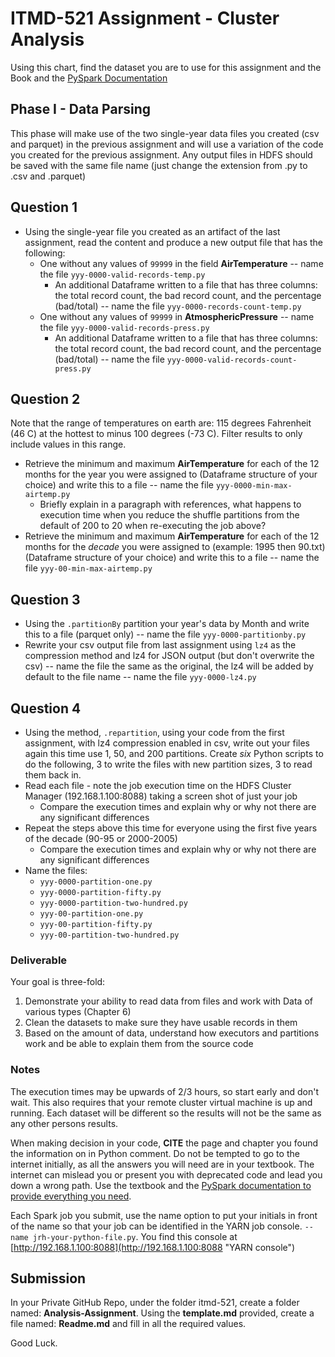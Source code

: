 # ITMD-521 Assignment - Cluster Analysis

Using this chart, find the dataset you are to use for this assignment and the Book and the [PySpark Documentation](https://spark.apache.org/docs/latest/api/python/index.html "Link to Pyspark 2.4.5 documentation website")

## Phase I - Data Parsing

This phase will make use of the two single-year data files you created (csv and parquet) in the previous assignment and will use a variation of the code you created for the previous assignment.  Any output files in HDFS should be saved with the same file name (just change the extension from .py to .csv and .parquet)

## Question 1

* Using the single-year file you created as an artifact of the last assignment, read the content and produce a new output file that has the following:
  * One without any values of `99999` in the field **AirTemperature** -- name the file `yyy-0000-valid-records-temp.py`
    * An additional Dataframe written to a file that has three columns: the total record count, the bad record count, and the percentage (bad/total) -- name the file `yyy-0000-records-count-temp.py`
  * One without any values of `99999` in **AtmosphericPressure** -- name the file `yyy-0000-valid-records-press.py`
    * An additional Dataframe written to a file that has three columns: the total record count, the bad record count, and the percentage (bad/total) -- name the file `yyy-0000-valid-records-count-press.py`

## Question 2

Note that the range of temperatures on earth are: 115 degrees Fahrenheit (46 C) at the hottest to minus 100 degrees (-73 C). Filter results to only include values in this range.

* Retrieve the minimum and maximum **AirTemperature** for each of the 12 months for the year you were assigned to (Dataframe structure of your choice) and write this to a file -- name the file `yyy-0000-min-max-airtemp.py`
  * Briefly explain in a paragraph with references, what happens to execution time when you reduce the shuffle partitions from the default of 200 to 20 when re-executing the job above?
* Retrieve the minimum and maximum **AirTemperature** for each of the 12 months for the *decade* you were assigned to (example: 1995 then 90.txt) (Dataframe structure of your choice) and write this to a file -- name the file `yyy-00-min-max-airtemp.py`

## Question 3

* Using the ```.partitionBy``` partition your year's data by Month and write this to a file (parquet only) -- name the file `yyy-0000-partitionby.py`
* Rewrite your csv output file from last assignment using `lz4` as the compression method and lz4 for JSON output (but don't overwrite the csv) -- name the file the same as the original, the lz4 will be added by default to the file name -- name the file `yyy-0000-lz4.py`

## Question 4

* Using the method, `.repartition`, using your code from the first assignment, with lz4 compression enabled in csv, write out your files again this time use 1, 50, and 200 partitions.   Create *six* Python scripts to do the following, 3 to write the files with new partition sizes, 3 to read them back in.
* Read each file - note the job execution time on the HDFS Cluster Manager (192.168.1.100:8088) taking a screen shot of just your job
  * Compare the execution times and explain why or why not there are any significant differences
* Repeat the steps above this time for everyone using the first five years of the decade (90-95 or 2000-2005)
  * Compare the execution times and explain why or why not there are any significant differences
* Name the files:
  * `yyy-0000-partition-one.py`
  * `yyy-0000-partition-fifty.py`
  * `yyy-0000-partition-two-hundred.py`
  * `yyy-00-partition-one.py`
  * `yyy-00-partition-fifty.py`
  * `yyy-00-partition-two-hundred.py`  

### Deliverable

Your goal is three-fold:

1. Demonstrate your ability to read data from files and work with Data of various types (Chapter 6)
1. Clean the datasets to make sure they have usable records in them
1. Based on the amount of data, understand how executors and partitions work and be able to explain them from the source code

### Notes

The execution times may be upwards of 2/3 hours, so start early and don't wait.  This also requires that your remote cluster virtual machine is up and running.  Each dataset will be different so the results will not be the same as any other persons results.  

When making decision in your code, **CITE** the page and chapter you found the information on in Python comment.  Do not be tempted to go to the internet initially, as all the answers you will need are in your textbook.  The internet can mislead you or present you with deprecated code and lead you down a wrong path. Use the textbook and the [PySpark documentation to provide everything you need](https://spark.apache.org/docs/latest/api/python/pyspark.sql.html "PySpark documentation page").

Each Spark job you submit, use the name option to put your initials in front of the name so that your job can be identified in the YARN job console. ```--name jrh-your-python-file.py```.  You find this console at [http://192.168.1.100:8088](http://192.168.1.100:8088 "YARN console")

## Submission

In your Private GitHub Repo, under the folder itmd-521, create a folder named: **Analysis-Assignment**.  Using the **template.md** provided, create a file named: **Readme.md** and fill in all the required values.

Good Luck.
